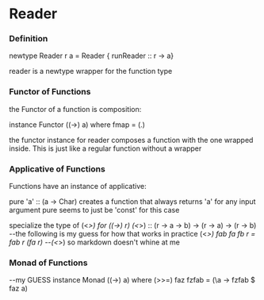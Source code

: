 # Reader

### Definition
newtype Reader r a =
  Reader { runReader :: r -> a}

reader is a newtype wrapper for the function type

### Functor of Functions

the Functor of a function is composition:

instance Functor ((->) a) where
  fmap = (.)

the functor instance for reader composes a function with the one wrapped inside. This is just like a regular function without a wrapper

### Applicative of Functions

Functions have an instance of applicative:

pure 'a' :: (a -> Char) creates a function that always returns 'a' for any input argument
pure seems to just be 'const' for this case

specialize the type of (<*>) for ((->) r)
(<*>) :: (r -> a -> b) -> (r -> a) -> (r -> b)
--the following is my guess for how that works in practice
(<*>)    fab               fa         fb        r = fab r (fa r) --(<*>) so markdown doesn't whine at me

### Monad of Functions

--my GUESS
instance Monad ((->) a) where
  (>>=) faz fzfab = (\a -> fzfab $ faz a)


